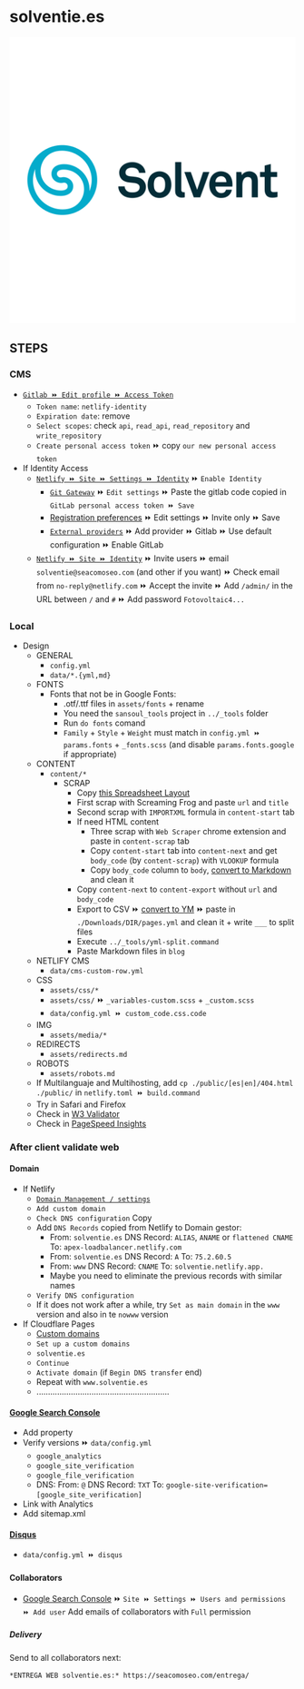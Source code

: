 # solventie.es

[![solventie.es](/assets/media/logo.png)](https://solventie.es/)


## STEPS


### CMS

- [`Gitlab ⏩ Edit profile ⏩ Access Token`](https://gitlab.com/-/profile/personal_access_tokens)
  - `Token name`: `netlify-identity`
  - `Expiration date`: remove
  - `Select scopes`: check `api`, `read_api`, `read_repository` and `write_repository`
  - `Create personal access token` ⏩ copy `our new personal access token`
- If Identity Access
  - [`Netlify ⏩ Site ⏩ Settings ⏩ Identity`](https://app.netlify.com/sites/solventie/settings/identity) ⏩ `Enable Identity`
    - [`Git Gateway`](https://app.netlify.com/sites/solventie/settings/identity#git-gateway) ⏩ `Edit settings` ⏩ Paste the gitlab code copied in `GitLab personal access token ⏩ Save`
    - [Registration preferences](https://app.netlify.com/sites/solventie/settings/identity#registration-preferences) ⏩ Edit settings ⏩ Invite only ⏩ Save
    - [`External providers`](https://app.netlify.com/sites/solventie/settings/identity#external-providers) ⏩ Add provider ⏩ Gitlab ⏩ Use default configuration ⏩ Enable GitLab
  - [`Netlify ⏩ Site ⏩ Identity`](https://app.netlify.com/sites/solventie/identity) ⏩ Invite users ⏩ email `solventie@seacomoseo.com` (and other if you want) ⏩ Check email from `no-reply@netlify.com` ⏩ Accept the invite ⏩ Add `/admin/` in the URL between `/` and `#` ⏩ Add password `Fotovoltaic4...`


### Local

- Design
  - GENERAL
    - `config.yml`
    - `data/*.{yml,md}`
  - FONTS
    - Fonts that not be in Google Fonts:
      - .otf/.ttf files in `assets/fonts` + rename
      - You need the `sansoul_tools` project in `../_tools` folder
      - Run `do fonts` comand
      - `Family` + `Style` + `Weight` must match in `config.yml ⏩ params.fonts` + `_fonts.scss` (and disable `params.fonts.google` if appropriate)
  - CONTENT
    - `content/*`
      - SCRAP
        - Copy [this Spreadsheet Layout](https://docs.google.com/spreadsheets/d/1bXK2OW_SYJK3u3SUO8KRoXUXr9kj42yehXw2O0UapEY/)
        - First scrap with Screaming Frog and paste `url` and `title`
        - Second scrap with `IMPORTXML` formula in `content-start` tab
        - If need HTML content
          - Three scrap with `Web Scraper` chrome extension and paste in `content-scrap` tab
          - Copy `content-start` tab into `content-next` and get `body_code` (by `content-scrap`) with `VLOOKUP` formula
          - Copy `body_code` column to `body`, [convert to Markdown](https://codebeautify.org/html-to-markdown) and clean it
        - Copy `content-next` to `content-export` without `url` and `body_code`
        - Export to CSV ⏩ [convert to YM](https://onlineyamltools.com/convert-csv-to-yaml) ⏩ paste in `./Downloads/DIR/pages.yml` and clean it + write `___` to split files
        - Execute `../_tools/yml-split.command`
        - Paste Markdown files in `blog`
  - NETLIFY CMS
    - `data/cms-custom-row.yml`
  - CSS
    - `assets/css/*`
    - `assets/css/` ⏩ `_variables-custom.scss` + `_custom.scss`
    - `data/config.yml ⏩ custom_code.css.code`
  - IMG
    - `assets/media/*`
  - REDIRECTS
    - `assets/redirects.md`
  - ROBOTS
    - `assets/robots.md`
  - If Multilanguaje and Multihosting, add `cp ./public/[es|en]/404.html ./public/` in `netlify.toml ⏩ build.command`
  - Try in Safari and Firefox
  - Check in [W3 Validator](https://validator.w3.org/)
  - Check in [PageSpeed Insights](https://pagespeed.web.dev/)


### After client validate web


#### Domain

- If Netlify
  - [`Domain Management / settings`](https://app.netlify.com/sites/solventie/settings/domain)
  - `Add custom domain`
  - `Check DNS configuration` Copy
  - Add `DNS Records` copied from Netlify to Domain gestor:
    - From: `solventie.es`
      DNS Record: `ALIAS`, `ANAME` or `flattened CNAME`
      To: `apex-loadbalancer.netlify.com`
    - From: `solventie.es`
      DNS Record: `A`
      To: `75.2.60.5`
    - From: `www`
      DNS Record: `CNAME`
      To: `solventie.netlify.app.`
    - Maybe you need to eliminate the previous records with similar names
  - `Verify DNS configuration`
  - If it does not work after a while, try `Set as main domain` in the `www` version and also in te `nowww` version
- If Cloudflare Pages
  - [Custom domains](https://dash.cloudflare.com/?to=/:account/pages/view/solventie/domains)
  - `Set up a custom domains`
  - `solventie.es`
  - `Continue`
  - `Activate domain` (if `Begin DNS transfer` end)
  - Repeat with `www.solventie.es`
  - ..........................................................


#### [Google Search Console](https://search.google.com/search-console)

- Add property
- Verify versions ⏩ `data/config.yml`
  - `google_analytics`
  - `google_site_verification`
  - `google_file_verification`
  - DNS:
    From: `@`
    DNS Record: `TXT`
    To: `google-site-verification=[google_site_verification]`
- Link with Analytics
- Add sitemap.xml


#### [Disqus](https://disqus.com/)

- `data/config.yml ⏩ disqus`


#### Collaborators

- [Google Search Console](https://search.google.com/search-console) ⏩ `Site ⏩ Settings ⏩ Users and permissions ⏩ Add user` Add emails of collaborators with `Full` permission


##### Delivery

Send to all collaborators next:

```
*ENTREGA WEB solventie.es:* https://seacomoseo.com/entrega/
```
